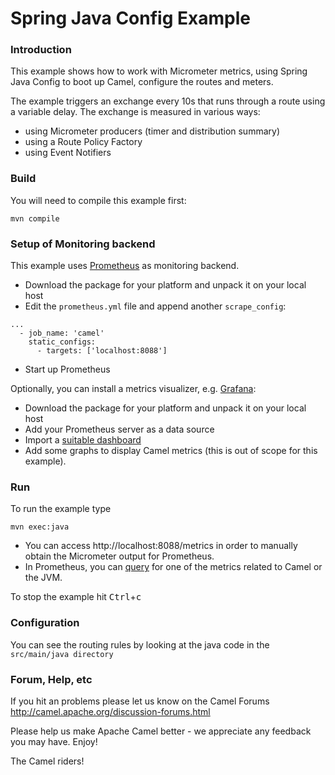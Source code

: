 # Spring Java Config Example

### Introduction
This example shows how to work with Micrometer metrics, using Spring Java Config
to boot up Camel, configure the routes and meters.

The example triggers an exchange every 10s that runs through a route using a variable delay.
The exchange is measured in various ways:

* using Micrometer producers (timer and distribution summary)
* using a Route Policy Factory
* using Event Notifiers


### Build
You will need to compile this example first:

	mvn compile


### Setup of Monitoring backend

This example uses [Prometheus](https://prometheus.io) as monitoring backend.

* Download the package for your platform and unpack it on your local host
* Edit the `prometheus.yml` file and append another `scrape_config`:

```
...
  - job_name: 'camel'
    static_configs:
      - targets: ['localhost:8088']
```

* Start up Prometheus

Optionally, you can install a metrics visualizer, e.g. [Grafana](https://grafana.com/):

* Download the package for your platform and unpack it on your local host
* Add your Prometheus server as a data source
* Import a [suitable dashboard](https://grafana.com/dashboards/4701)
* Add some graphs to display Camel metrics (this is out of scope for this example).


### Run
To run the example type

	mvn exec:java


* You can access http://localhost:8088/metrics in order to manually obtain the Micrometer output for Prometheus.
* In Prometheus, you can [query](https://prometheus.io/docs/prometheus/latest/querying/examples/) for one of 
the metrics related to Camel or the JVM.

To stop the example hit <kbd>Ctrl</kbd>+<kbd>c</kbd>

### Configuration
You can see the routing rules by looking at the java code in the
`src/main/java directory`

### Forum, Help, etc

If you hit an problems please let us know on the Camel Forums
	<http://camel.apache.org/discussion-forums.html>

Please help us make Apache Camel better - we appreciate any feedback you may
have.  Enjoy!



The Camel riders!
